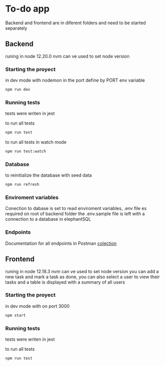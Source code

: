# To-do app

Backend and frontend are in diferent folders and need to be started separately

## Backend
runing in node 12.20.0 nvm can ve used to set node version

### Starting the proyect

in dev mode with nodemon in the port define by PORT env variable
```bash
npm run dev
```

### Running tests
tests were writen in jest

to run all tests
```bash
npm run test
```

to run all tests in watch mode
```bash
npm run test:watch
```

### Database
to reinitialize the database with seed data
```bash
npm run refresh
```

### Enviroment variables

Conection to dabase is set to read enviroment variables, .env file es required on root of backend folder
the .env.sample file is left with a connection to a database in elephantSQL


### Endpoints
Documentation for all endpoints in Postman [colection](https://www.getpostman.com/collections/8b9950b8239e8c45e431)

## Frontend
runing in node 12.18.3 nvm can ve used to set node version
you can add a new task and mark a task as done, you can also select a user to view their tasks and a table is displayed with a summary of all users

### Starting the proyect

in dev mode with on port 3000
```bash
npm start
```

### Running tests
tests were writen in jest

to run all tests
```bash
npm run test
```